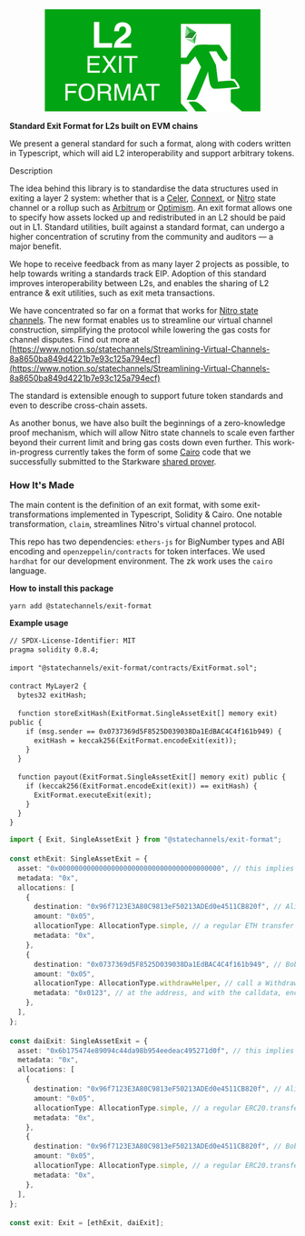 <p align="center">
  <img src="logo.png" />
</p>

**Standard Exit Format for L2s built on EVM chains**

We present a general standard for such a format, along with coders written in Typescript, which will aid L2 interoperability and support arbitrary tokens.

Description

The idea behind this library is to standardise the data structures used in exiting a layer 2 system: whether that is a [Celer](https://www.celer.network/), [Connext](https://connext.network/), or [Nitro](https://statechannels.org/) state channel or a rollup such as [Arbitrum](https://offchainlabs.com/) or [Optimism](https://optimism.io/). An exit format allows one to specify how assets locked up and redistributed in an L2 should be paid out in L1. Standard utilities, built against a standard format, can undergo a higher concentration of scrutiny from the community and auditors — a major benefit.

We hope to receive feedback from as many layer 2 projects as possible, to help towards writing a standards track EIP. Adoption of this standard improves interoperability between L2s, and enables the sharing of L2 entrance & exit utilities, such as exit meta transactions.

We have concentrated so far on a format that works for [Nitro state channels](https://medium.com/magmo/nitro-protocol-c49b50f59df7). The new format enables us to streamline our virtual channel construction, simplifying the protocol while lowering the gas costs for channel disputes. Find out more at [https://www.notion.so/statechannels/Streamlining-Virtual-Channels-8a8650ba849d4221b7e93c125a794ecf](https://www.notion.so/statechannels/Streamlining-Virtual-Channels-8a8650ba849d4221b7e93c125a794ecf)

The standard is extensible enough to support future token standards and even to describe cross-chain assets.

As another bonus, we have also built the beginnings of a zero-knowledge proof mechanism, which will allow Nitro state channels to scale even farther beyond their current limit and bring gas costs down even further. This work-in-progress currently takes the form of some [Cairo](https://www.cairo-lang.org/) code that we successfully submitted to the Starkware [shared prover](https://www.cairo-lang.org/docs/sharp.html).

### How It's Made

The main content is the definition of an exit format, with some exit-transformations implemented in Typescript, Solidity & Cairo. One notable transformation, `claim`, streamlines Nitro's virtual channel protocol.

This repo has two dependencies: `ethers-js` for BigNumber types and ABI encoding and `openzeppelin/contracts` for token interfaces. We used `hardhat` for our development environment. The zk work uses the `cairo` language.

**How to install this package**

```shell
yarn add @statechannels/exit-format
```

**Example usage**

```solidity
// SPDX-License-Identifier: MIT
pragma solidity 0.8.4;

import "@statechannels/exit-format/contracts/ExitFormat.sol";

contract MyLayer2 {
  bytes32 exitHash;

  function storeExitHash(ExitFormat.SingleAssetExit[] memory exit) public {
    if (msg.sender == 0x0737369d5F8525D039038Da1EdBAC4C4f161b949) {
      exitHash = keccak256(ExitFormat.encodeExit(exit));
    }
  }

  function payout(ExitFormat.SingleAssetExit[] memory exit) public {
    if (keccak256(ExitFormat.encodeExit(exit)) == exitHash) {
      ExitFormat.executeExit(exit);
    }
  }
}

```

```typescript
import { Exit, SingleAssetExit } from "@statechannels/exit-format";

const ethExit: SingleAssetExit = {
  asset: "0x0000000000000000000000000000000000000000", // this implies the native token (e.g. ETH)
  metadata: "0x",
  allocations: [
    {
      destination: "0x96f7123E3A80C9813eF50213ADEd0e4511CB820f", // Alice
      amount: "0x05",
      allocationType: AllocationType.simple, // a regular ETH transfer
      metadata: "0x",
    },
    {
      destination: "0x0737369d5F8525D039038Da1EdBAC4C4f161b949", // Bob
      amount: "0x05",
      allocationType: AllocationType.withdrawHelper, // call a WithdrawHelper
      metadata: "0x0123", // at the address, and with the calldata, encoded within
    },
  ],
};

const daiExit: SingleAssetExit = {
  asset: "0x6b175474e89094c44da98b954eedeac495271d0f", // this implies DAI (an ERC20 token)
  metadata: "0x",
  allocations: [
    {
      destination: "0x96f7123E3A80C9813eF50213ADEd0e4511CB820f", // Alice
      amount: "0x05",
      allocationType: AllocationType.simple, // a regular ERC20.transfer
      metadata: "0x",
    },
    {
      destination: "0x96f7123E3A80C9813eF50213ADEd0e4511CB820f", // Bob
      amount: "0x05",
      allocationType: AllocationType.simple, // a regular ERC20.transfer
      metadata: "0x",
    },
  ],
};

const exit: Exit = [ethExit, daiExit];
```
